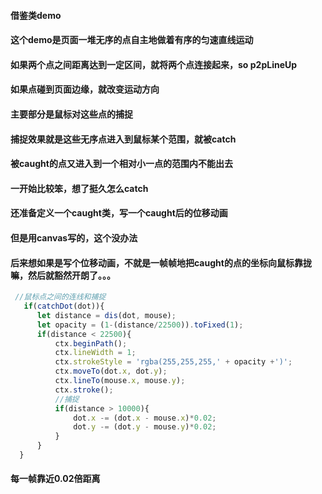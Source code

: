 #### 借鉴类demo
#### 这个demo是页面一堆无序的点自主地做着有序的匀速直线运动
#### 如果两个点之间距离达到一定区间，就将两个点连接起来，so p2pLineUp
#### 如果点碰到页面边缘，就改变运动方向
#### 主要部分是鼠标对这些点的捕捉
#### 捕捉效果就是这些无序点进入到鼠标某个范围，就被catch
#### 被caught的点又进入到一个相对小一点的范围内不能出去
#### 一开始比较笨，想了挺久怎么catch
#### 还准备定义一个caught类，写一个caught后的位移动画
#### 但是用canvas写的，这个没办法
#### 后来想如果是写个位移动画，不就是一帧帧地把caught的点的坐标向鼠标靠拢嘛，然后就豁然开朗了。。。

```javascript
 //鼠标点之间的连线和捕捉
   if(catchDot(dot)){ 
      let distance = dis(dot, mouse);
      let opacity = (1-(distance/22500)).toFixed(1);
      if(distance < 22500){
          ctx.beginPath();
          ctx.lineWidth = 1;
          ctx.strokeStyle = 'rgba(255,255,255,' + opacity +')';
          ctx.moveTo(dot.x, dot.y);
          ctx.lineTo(mouse.x, mouse.y);
          ctx.stroke();
          //捕捉
          if(distance > 10000){
              dot.x -= (dot.x - mouse.x)*0.02;
              dot.y -= (dot.y - mouse.y)*0.02;
          }
      }
  }
```
#### 每一帧靠近0.02倍距离
